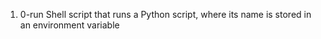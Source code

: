 1. 0-run	Shell script that runs a Python script, where its name is stored in an environment variable
